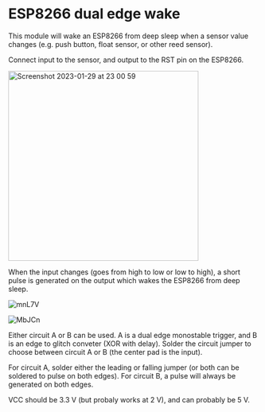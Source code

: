 # ESP8266 dual edge wake

This module will wake an ESP8266 from deep sleep when a sensor value changes (e.g. push button, float sensor, or other reed sensor). 

Connect input to the sensor, and output to the RST pin on the ESP8266.

<img width="382" alt="Screenshot 2023-01-29 at 23 00 59" src="https://user-images.githubusercontent.com/313427/215360613-dd6d202e-2c78-45f2-ac10-465c2957697e.png">

When the input changes (goes from high to low or low to high), a short pulse is generated on the output which wakes the ESP8266 from deep sleep.

![mnL7V](https://user-images.githubusercontent.com/313427/215360746-bf435abf-e21a-4aa5-8b4a-81841f77af7a.png)

![MbJCn](https://user-images.githubusercontent.com/313427/215360752-3640857b-7d23-4961-aad8-e682eb83f012.png)

Either circuit A or B can be used. A is a dual edge monostable trigger, and B is an edge to glitch conveter (XOR with delay). 
Solder the circuit jumper to choose between circuit A or B (the center pad is the input). 

For circuit A, solder either the leading or falling jumper (or both can be soldered to pulse on both edges).
For circuit B, a pulse will always be generated on both edges.

VCC should be 3.3 V (but probaly works at 2 V), and can probably be 5 V.
